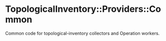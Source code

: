# TopologicalInventory::Providers::Common

Common code for topological-inventory collectors and Operation workers.
